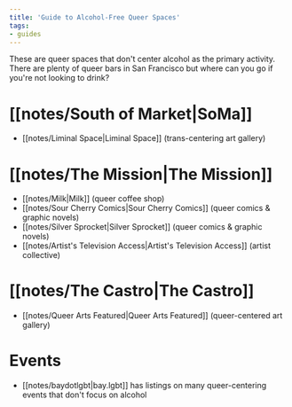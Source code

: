 ```yaml
---
title: 'Guide to Alcohol-Free Queer Spaces'
tags:
- guides
---
```


These are queer spaces that don't center alcohol as the primary activity. There are plenty of queer bars in San Francisco but where can you go if you're not looking to drink?

# [[notes/South of Market|SoMa]]
- [[notes/Liminal Space|Liminal Space]] (trans-centering art gallery)

# [[notes/The Mission|The Mission]]
- [[notes/Milk|Milk]] (queer coffee shop)
- [[notes/Sour Cherry Comics|Sour Cherry Comics]] (queer comics & graphic novels)
- [[notes/Silver Sprocket|Silver Sprocket]] (queer comics & graphic novels)
- [[notes/Artist's Television Access|Artist's Television Access]] (artist collective)

# [[notes/The Castro|The Castro]]
- [[notes/Queer Arts Featured|Queer Arts Featured]] (queer-centered art gallery)

# Events
- [[notes/baydotlgbt|bay.lgbt]] has listings on many queer-centering events that don't focus on alcohol
